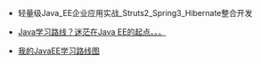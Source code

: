  - 轻量级Java_EE企业应用实战_Struts2_Spring3_Hibernate整合开发

 - [Java学习路线？迷茫在Java EE的起点。。。](http://blog.csdn.net/noting_gonna/article/details/7479834)
 - [我的JavaEE学习路线图](http://www.cnblogs.com/gaoming7122/archive/2012/11/20/2778308.html)